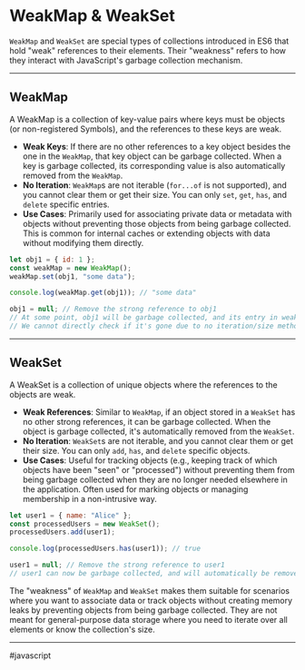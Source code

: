 # WeakMap & WeakSet

`WeakMap` and `WeakSet` are special types of collections introduced in ES6 that hold "weak" references to their elements. Their "weakness" refers to how they interact with JavaScript's garbage collection mechanism.

---
## WeakMap

A WeakMap is a collection of key-value pairs where keys must be objects (or non-registered Symbols), and the references to these keys are weak.

* **Weak Keys**: If there are no other references to a key object besides the one in the `WeakMap`, that key object can be garbage collected. When a key is garbage collected, its corresponding value is also automatically removed from the `WeakMap`.
* **No Iteration**: `WeakMap`s are not iterable (`for...of` is not supported), and you cannot clear them or get their size. You can only `set`, `get`, `has`, and `delete` specific entries.
* **Use Cases**: Primarily used for associating private data or metadata with objects without preventing those objects from being garbage collected. This is common for internal caches or extending objects with data without modifying them directly.

```js
let obj1 = { id: 1 };
const weakMap = new WeakMap();
weakMap.set(obj1, "some data");

console.log(weakMap.get(obj1)); // "some data"

obj1 = null; // Remove the strong reference to obj1
// At some point, obj1 will be garbage collected, and its entry in weakMap will be removed.
// We cannot directly check if it's gone due to no iteration/size methods.
```

---
## WeakSet

A WeakSet is a collection of unique objects where the references to the objects are weak.

* **Weak References**: Similar to `WeakMap`, if an object stored in a `WeakSet` has no other strong references, it can be garbage collected. When the object is garbage collected, it's automatically removed from the `WeakSet`.
* **No Iteration**: `WeakSet`s are not iterable, and you cannot clear them or get their size. You can only `add`, `has`, and `delete` specific objects.
* **Use Cases**: Useful for tracking objects (e.g., keeping track of which objects have been "seen" or "processed") without preventing them from being garbage collected when they are no longer needed elsewhere in the application. Often used for marking objects or managing membership in a non-intrusive way.

```js
let user1 = { name: "Alice" };
const processedUsers = new WeakSet();
processedUsers.add(user1);

console.log(processedUsers.has(user1)); // true

user1 = null; // Remove the strong reference to user1
// user1 can now be garbage collected, and will automatically be removed from processedUsers.
```

The "weakness" of `WeakMap` and `WeakSet` makes them suitable for scenarios where you want to associate data or track objects without creating memory leaks by preventing objects from being garbage collected. They are not meant for general-purpose data storage where you need to iterate over all elements or know the collection's size.

---

#javascript